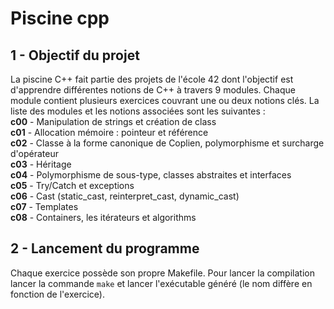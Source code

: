 # Piscine cpp
## 1 - Objectif du projet
La piscine C++ fait partie des projets de l'école 42 dont l'objectif est d'apprendre différentes notions de C++ à travers 9 modules. Chaque module contient plusieurs exercices couvrant une ou deux notions clés.
La liste des modules et les notions associées sont les suivantes : <br/>
**c00** - Manipulation de strings et création de class <br/>
**c01** - Allocation mémoire : pointeur et référence <br/>
**c02** - Classe à la forme canonique de Coplien, polymorphisme et surcharge d'opérateur <br/>
**c03** - Héritage <br/>
**c04** - Polymorphisme de sous-type, classes abstraites et interfaces <br/>
**c05** - Try/Catch et exceptions  <br/>
**c06** - Cast (static_cast, reinterpret_cast, dynamic_cast) <br/>
**c07** - Templates <br/>
**c08** - Containers, les itérateurs et algorithms <br/>

## 2 - Lancement du programme
Chaque exercice possède son propre Makefile. Pour lancer la compilation lancer la commande ```make``` et lancer l'exécutable généré (le nom diffère en fonction de l'exercice).
